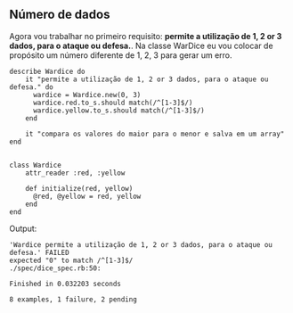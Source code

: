 ## Número de dados

Agora vou trabalhar no primeiro requisito: **permite a utilização de 1, 2 or 3 dados, para o ataque ou defesa.**. Na classe WarDice eu vou colocar de propósito um número diferente de 1, 2, 3 para gerar um erro.  

	describe Wardice do
		it "permite a utilização de 1, 2 or 3 dados, para o ataque ou defesa." do 
		  wardice = Wardice.new(0, 3)
		  wardice.red.to_s.should match(/^[1-3]$/)
		  wardice.yellow.to_s.should match(/^[1-3]$/)
		end

		it "compara os valores do maior para o menor e salva em um array"
	end


	class Wardice 
		attr_reader :red, :yellow

		def initialize(red, yellow)
		  @red, @yellow = red, yellow
		end
	end

Output:

	'Wardice permite a utilização de 1, 2 or 3 dados, para o ataque ou defesa.' FAILED
	expected "0" to match /^[1-3]$/
	./spec/dice_spec.rb:50:

	Finished in 0.032203 seconds

	8 examples, 1 failure, 2 pending
